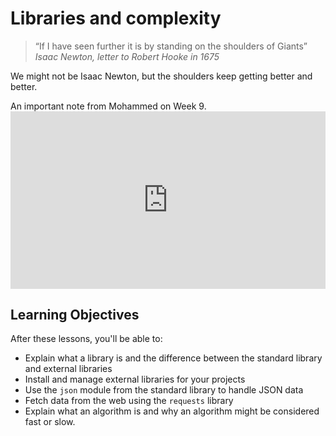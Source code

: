 # Libraries and complexity

> “If I have seen further it is by standing on the shoulders of Giants”
> _Isaac Newton, letter to Robert Hooke in 1675_

We might not be Isaac Newton, but the shoulders keep getting better and better.

<aside>
An important note from Mohammed on Week 9.
</aside>
<div style="position: relative; padding-bottom: 56.25%; height: 0;"><iframe src="https://www.youtube.com/embed/R7EYbKJ2gP8" title="YouTube video player" frameborder="0" allow="accelerometer; autoplay; clipboard-write; encrypted-media; gyroscope; picture-in-picture" allowfullscreen style="position: absolute; top: 0; left: 0; width: 100%; height: 100%;"></iframe></div>

## Learning Objectives

After these lessons, you'll be able to:

- Explain what a library is and the difference between the standard library and external libraries
- Install and manage external libraries for your projects
- Use the `json` module from the standard library to handle JSON data
- Fetch data from the web using the `requests` library
- Explain what an algorithm is and why an algorithm might be considered fast or slow.
